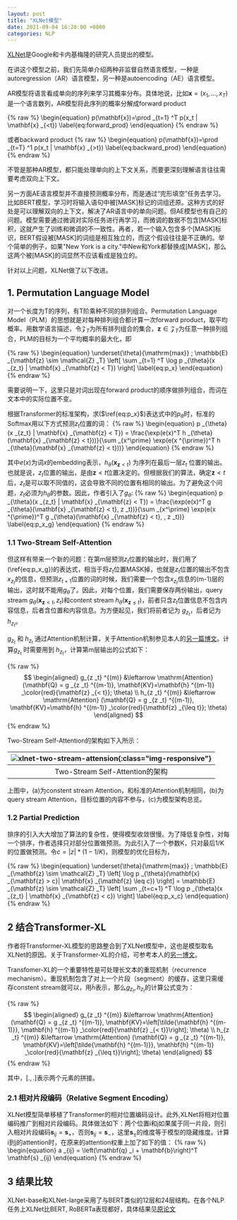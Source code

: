 ```yaml
---
layout: post
title: "XLNet模型"
date: 2021-09-04 16:28:00 +0800
categories: NLP
---
```


[XLNet](https://arxiv.org/abs/1906.08237)是Google和卡内基梅隆的研究人员提出的模型。

在讲这个模型之前，我们先简单介绍两种非监督自然语言模型，一种是autoregression（AR）语言模型，另一种是autoencoding（AE）语言模型。

AR模型将语言看成单向的序列来学习其概率分布。具体地说，比如$\mathbf{x}=(x_1, ..., x_T)$是一个语言数列，AR模型将此序列的概率分解成forward product

{% raw %}
\begin{equation}
p(\mathbf{x})=\prod _{t=1} ^T p(x_t | \mathbf{x} _{<t})
\label{eq:forward_prod}
\end{equation}
{% endraw %}

或者backward product
{% raw %}
\begin{equation}
p(\mathbf{x})=\prod _{t=T} ^1 p(x_t | \mathbf{x} _{>t})
\label{eq:backward_prod}
\end{equation}
{% endraw %}

不管是那种AR模型，都只能处理单向的上下文关系，而要更深刻理解语言往往需要考虑双向上下文。

另一方面AE语言模型并不直接预测概率分布，而是通过“完形填空”任务去学习。比如BERT模型，学习时将输入语句中被[MASK]标记的词组还原。这种方式的好处是可以理解双向的上下文，解决了AR语言中的单向问题。但AE模型也有自己的问题。模型需要通过微调对实际任务进行再学习，而微调的数据不包含[MASK]标积，这就产生了训练和微调的不一致性。再者，若一个输入包含多个[MASK]标识，BERT假设被[MASK]的词组是相互独立的，而这个假设往往是不正确的。举个简单的例子，如果"New York is a city."中New和York都替换成[MASK]，那么这两个被[MASK]的词显然不应该看成是独立的。

针对以上问题，XLNet做了以下改进。

## 1. Permutation Language Model
对一个长度为T的序列，有T阶乘种不同的排列组合。Permutation Language Model（PLM）的思想就是对每种排列组合都计算一次forward product，取平均概率。用数学语言描述，令$\mathcal{Z} _T$为所有排列组合的集合，$\mathbf{z}\in \mathcal{Z} _T$为任意一种排列组合，PLM的目标为一个平均概率的最大化，即

{% raw %}
\begin{equation}
\underset{\theta}{\mathrm{max}} \; \mathbb{E} _{\mathbf{z} \sim \mathcal{Z} _T} \left[ \sum _{t=1} ^T \log p _{\theta}(x _{z_t} | \mathbf{x} _{\mathbf{z} < T}) \right]
\label{eq:p_x}
\end{equation}
{% endraw %}

需要说明一下，这里只是对词出现在forward product的顺序做排列组合，而词在文本中的实际位置不变。

根据Transformer的标准架构，求($\ref{eq:p_x}$)表达式中的$p _{\theta}$时，标准的Softmax用以下方式预测$z_t$位置的词：
{% raw %}
\begin{equation}
p _{\theta}(x _{z_t} | \mathbf{x} _{\mathbf{z} < T}) = \frac{\exp(e(x)^T h _{\theta}(\mathbf{x} _{\mathbf{z} < t}))}{\sum _{x^\prime} \exp(e(x ^{\prime})^T h _{\theta}(\mathbf{x} _{\mathbf{z} < t}))}
\end{equation}
{% endraw %}

其中$e(x)$为词$x$的embedding表示，$h _{\theta}(\mathbf{x} _{\mathbf{z} < t})$ 为序列在最后一层$z _{t}$ 位置的输出。也就是说，$z _{t}$位置的输出，是由$\mathbf{z} < t$位置决定的。但根据我们的算法，确定$\mathbf{z} < t$后，$z_t$是可以取不同值的，这会导致不同的位置有相同的输出。为了避免这个问题，$z_t$必须为$h _{\theta}$的参数。因此，作者引入了$g _{\theta}$:
{% raw %}
\begin{equation}
p _{\theta}(x _{z_t} | \mathbf{x} _{\mathbf{z} < T}) = \frac{\exp(e(x)^T g _{\theta}(\mathbf{x} _{\mathbf{z} < t}, z _t))}{\sum _{x^\prime} \exp(e(x ^{\prime})^T g _{\theta}(\mathbf{x} _{\mathbf{z} < t}, , z _t))}
\label{eq:p_x_g}
\end{equation}
{% endraw %}


### 1.1 Two-Stream Self-Attention
但这样有带来一个新的问题：在第m层预测$z_t$位置的输出时，我们用了(\ref{eq:p_x_g})的表达式，相当于将$z _t$位置MASK掉，也就是$z _t$位置的输出不包含$x _{z _t}$的信息，但预测$z _{t+1}$位置的词的时候，我们需要一个包含$x _{z _t}$信息的(m-1)层的输出，这时就不能用$g _{\theta}$了。因此，对每个位置，我们需要保存两份输出，query stream $g _{\theta}(\mathbf{x} _{\mathbf{z} < t}, z _t)$和content stream $h _{\theta}(\mathbf{x} _{\mathbf{z} \leq t})$，前者只含$z _t$位置信息不包含内容信息，后者含位置和内容信息。为方便起见，我们将前者记为 $g _{z _t}$，后者记为 $h _{z _t}$。

$g _{z _t}$ 和 $h _{z _t}$ 通过Attention机制计算，关于Attention机制参见本人的[另一篇博文](https://gaolichen.github.io/npl/2021/06/23/attention.html)。计算$g _{z _t}$ 时需要用到 $h _{z _t}$，计算第m层输出的公式如下：

{% raw %}
$$
\begin{aligned}
g_{z _t} ^{(m)} &\leftarrow \mathrm{Attention} (\mathbf{Q} = g _{z _t} ^{(m-1)}, \mathbf{KV}=\mathbf{h} ^{(m-1)} _\color{red}{\mathbf{z} _{< t}}; \theta) \\
h_{z _t} ^{(m)} &\leftarrow \mathrm{Attention} (\mathbf{Q} = g _{z _t} ^{(m-1)}, \mathbf{KV}=\mathbf{h} ^{(m-1)} _\color{red}{\mathbf{z} _{\leq t}}; \theta)
\end{aligned}
$$
{% endraw %}

Two-Stream Self-Attention的架构如下入所示：

| ![xlnet-two-stream-attension](/assets/images/xlnet-two-stream-attension.PNG){:class="img-responsive"} | 
|:--:| 
|Two-Stream Self-Attention的架构|

上图中，(a)为constent stream Attention，和标准的Attention机制相同，(b)为query stream Attention，目标位置的内容不参与，(c)为模型架构总览。

### 1.2 Partial Prediction
排序的引入大大增加了算法的复杂性，使得模型收敛很慢。为了降低复杂性，对每一个排序，作者选择只对部分位置做预测。为此引入了一个参数K，只对最后1/K的位置做预测。令$c=|z|*(1 - 1/K)$，则模型的优化目标为，

{% raw %}
\begin{equation}
\underset{\theta}{\mathrm{max}} \; \mathbb{E} _{\mathbf{z} \sim \mathcal{Z} _T} \left[ \log p _{\theta}(\mathbf{x} _{\mathbf{z} > c}| \mathbf{x} _{\mathbf{z} \leq c}) \right] = \mathbb{E} _{\mathbf{z} \sim \mathcal{Z} _T} \left[ \sum _{t=c+1} ^T \log p _{\theta}(x _{z_t} | \mathbf{x} _{\mathbf{z} < c}) \right]
\label{eq:p_x_c}
\end{equation}
{% endraw %}


## 2 结合Transformer-XL

作者将Transformer-XL模型的思路整合到了XLNet模型中，这也是模型取名XLNet的原因。关于Transformer-XL的介绍，可参考本人的[另一博文](https://gaolichen.github.io/nlp/2021/09/01/transformer-xl.html)。


Transfomer-XL的一个重要特性是可处理长文本的重现机制（recurrence mechanism）。重现机制包含了对上一个片段（segment）的缓存，这里只需缓存constent stream就可以，用$\tilde{h}$表示，那么$g _{z _t}, h _{z _t}$的计算公式变为：

{% raw %}
$$
\begin{aligned}
g_{z _t} ^{(m)} &\leftarrow \mathrm{Attention} (\mathbf{Q} = g _{z _t} ^{(m-1)}, \mathbf{KV}=\left[\tilde{\mathbf{h} ^{(m-1)}}, \mathbf{h} ^{(m-1)} _\color{red}{\mathbf{z} _{< t}}\right]; \theta) \\
h_{z _t} ^{(m)} &\leftarrow \mathrm{Attention} (\mathbf{Q} = g _{z _t} ^{(m-1)}, \mathbf{KV}=\left[\tilde{\mathbf{h} ^{(m-1)}}, \mathbf{h} ^{(m-1)} _\color{red}{\mathbf{z} _{\leq t}}\right]; \theta)
\end{aligned}
$$
{% endraw %}

其中，$[.,.]$表示两个元素的拼接。

### 2.1 相对片段编码（Relative Segment Encoding）

XLNet模型简单移植了Transformer的相对位置编码设计。此外,XLNet将相对位置编码推广到相对片段编码。具体做法如下：两个位置i和j如果属于同一片段，则引入相对片段编码$\mathbf{s} _{ij} = \mathbf{s} _+$，否则$\mathbf{s} _{ij} = \mathbf{s} _-$，这里$\mathbf{s} _\pm$的维度等于模型的隐藏维度。计算i到j的attention时，在原来的attention权重上加了如下的值：
{% raw %}
\begin{equation}
a _{ij} = \left(\mathbf{q} _i + \mathbf{b}\right)^T \mathbf{s} _{ij}
\end{equation}
{% endraw %}

## 3 结果比较

XLNet-base和XLNet-large采用了与BERT类似的12层和24层结构。在各个NLP任务上XLNet比BERT, RoBERTa表现都好，具体结果见[原论文](https://arxiv.org/abs/1906.08237)